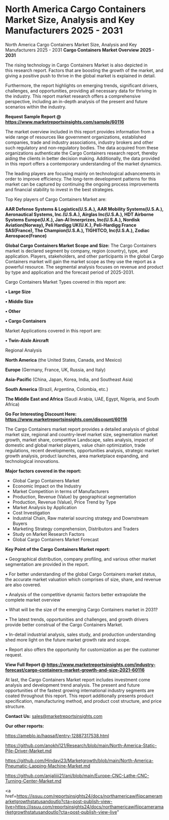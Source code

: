 # North America Cargo Containers Market Size, Analysis and Key Manufacturers 2025 - 2031
North America Cargo Containers Market Size, Analysis and Key Manufacturers 2025 - 2031
<Strong> Cargo Containers Market Overview 2025 - 2031</strong>

The rising technology in Cargo Containers Market is also depicted in this research report. Factors that are boosting the growth of the market, and giving a positive push to thrive in the global market is explained in detail.

Furthermore, the report highlights on emerging trends, significant drivers, challenges, and opportunities, providing all necessary data for thriving in the industry. This report market research offers a comprehensive perspective, including an in-depth analysis of the present and future scenarios within the industry.

<strong>Request Sample Report @ <a href=https://www.marketreportsinsights.com/sample/60116>https://www.marketreportsinsights.com/sample/60116</a></strong>

The market overview included in this report provides information from a wide range of resources like government organizations, established companies, trade and industry associations, industry brokers and other such regulatory and non-regulatory bodies. The data acquired from these organizations authenticate the Cargo Containers research report, thereby aiding the clients in better decision making. Additionally, the data provided in this report offers a contemporary understanding of the market dynamics.

The leading players are focusing mainly on technological advancements in order to improve efficiency. The long-term development patterns for this market can be captured by continuing the ongoing process improvements and financial stability to invest in the best strategies.

Top Key players of Cargo Containers Market are:

<strong>AAR Defense Systems & Logistics(U.S.A.), AAR Mobility Systems(U.S.A.), Aeronautical Systems, Inc.(U.S.A.), Airglas Inc(U.S.A.), HDT Airborne Systems Europe(U.K.), Jan-Al Innerprizes, Inc(U.S.A.), Nordisk Aviation(Norway), Peli Hardigg UK(U.K.), Peli-Hardigg France SAS(France), The Champion(U.S.A.), TIGHITCO, Inc(U.S.A.), Zodiac Aerospace(France)</strong>

<strong><b>Global Cargo Containers Market Scope and Size:</b></strong>
The Cargo Containers market is declared segment by company, region (country), type, and application. Players, stakeholders, and other participants in the global Cargo Containers market will gain the market scope as they use the report as a powerful resource. The segmental analysis focuses on revenue and product by type and application and the forecast period of 2025-2031.

Cargo Containers Market Types covered in this report are:

<strong>• Large Size

• Middle Size

• Other

• Cargo Containers</strong>

Market Applications covered in this report are:

<strong>• Twin-Aisle Aircraft</strong> 

Regional Analysis

<strong>North America</strong> (the United States, Canada, and Mexico)

<strong>Europe</strong> (Germany, France, UK, Russia, and Italy)

<strong>Asia-Pacific</strong> (China, Japan, Korea, India, and Southeast Asia)

<strong>South America</strong> (Brazil, Argentina, Colombia, etc.)

<strong>The Middle East and Africa</strong> (Saudi Arabia, UAE, Egypt, Nigeria, and South Africa)

<strong>Go For Interesting Discount Here: <a href=https://www.marketreportsinsights.com/discount/60116>https://www.marketreportsinsights.com/discount/60116</a></strong>

The Cargo Containers market report provides a detailed analysis of global market size, regional and country-level market size, segmentation market growth, market share, competitive Landscape, sales analysis, impact of domestic and global market players, value chain optimization, trade regulations, recent developments, opportunities analysis, strategic market growth analysis, product launches, area marketplace expanding, and technological innovations.

<strong><b>Major factors covered in the report:</b></strong>
<ul>
  <li>Global Cargo Containers Market </li>
  <li>Economic Impact on the Industry</li>
  <li>Market Competition in terms of Manufacturers</li>
  <li>Production, Revenue (Value) by geographical segmentation</li>
  <li>Production, Revenue (Value), Price Trend by Type</li>
  <li>Market Analysis by Application</li>
  <li>Cost Investigation</li>
  <li>Industrial Chain, Raw material sourcing strategy and Downstream Buyers</li>
  <li>Marketing Strategy comprehension, Distributors and Traders</li>
  <li>Study on Market Research Factors</li>
  <li>Global Cargo Containers Market Forecast</li>
</ul>

<strong><b>Key Point of the Cargo Containers Market report:</b></strong>

• Geographical distribution, company profiling, and various other market segmentation are provided in the report.

• For better understanding of the global Cargo Containers market status, the accurate market valuation which comprises of size, share, and revenue are also covered.

• Analysis of the competitive dynamic factors better extrapolate the complete market overview

• What will be the size of the emerging Cargo Containers market in 2031?

• The latest trends, opportunities and challenges, and growth drivers provide better construal of the Cargo Containers Market.

• In-detail industrial analysis, sales study, and production understanding shed more light on the future market growth rate and scope.

• Report also offers the opportunity for customization as per the customer request.

<strong><b>View Full Report @ <a href=https://www.marketreportsinsights.com/industry-forecast/cargo-containers-market-growth-and-size-2021-60116>https://www.marketreportsinsights.com/industry-forecast/cargo-containers-market-growth-and-size-2021-60116</a></b></strong>


At last, the Cargo Containers Market report includes investment come analysis and development trend analysis. The present and future opportunities of the fastest growing international industry segments are coated throughout this report. This report additionally presents product specification, manufacturing method, and product cost structure, and price structure.

<strong>Contact Us:</strong>
sales@marketreportsinsights.com

<strong>Our other reports:</strong>

<a href=https://ameblo.jp/haqsaif/entry-12887317538.html>https://ameblo.jp/haqsaif/entry-12887317538.html</a>

<a href=https://github.com/anokhi121/Research/blob/main/North-America-Static-Pile-Driver-Market.md>https://github.com/anokhi121/Research/blob/main/North-America-Static-Pile-Driver-Market.md</a>

<a href=https://github.com/Hindavi23/Marketgrowth/blob/main/North-America-Pneumatic-Lapping-Machine-Market.md>https://github.com/Hindavi23/Marketgrowth/blob/main/North-America-Pneumatic-Lapping-Machine-Market.md</a>

<a href=https://github.com/anjaliiii21/ani/blob/main/Europe-CNC-Lathe-CNC-Turning-Center-Market.md>https://github.com/anjaliiii21/ani/blob/main/Europe-CNC-Lathe-CNC-Turning-Center-Market.md</a>

<a href=https://issuu.com/reportsinsights24/docs/northamericawifiipcameramarketgrowthstatusandoutlo?cta=post-publish-view-live>https://issuu.com/reportsinsights24/docs/northamericawifiipcameramarketgrowthstatusandoutlo?cta=post-publish-view-live</a>"
